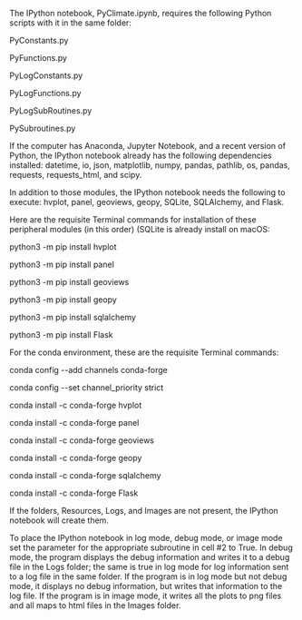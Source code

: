The IPython notebook, PyClimate.ipynb, requires the following Python scripts with it in the same folder:

PyConstants.py

PyFunctions.py

PyLogConstants.py

PyLogFunctions.py

PyLogSubRoutines.py

PySubroutines.py

If the computer has Anaconda, Jupyter Notebook, and a recent version of Python, the IPython notebook already has the following dependencies installed: datetime, io, json, matplotlib, numpy, pandas, pathlib, os, pandas, requests, requests_html, and scipy.

In addition to those modules, the IPython notebook needs the following to execute: hvplot, panel, geoviews, geopy, SQLite, SQLAlchemy, and Flask.

Here are the requisite Terminal commands for installation of these peripheral modules (in this order) (SQLite is already install on macOS:

python3 -m pip install hvplot

python3 -m pip install panel

python3 -m pip install geoviews

python3 -m pip install geopy

python3 -m pip install sqlalchemy

python3 -m pip install Flask

For the conda environment, these are the requisite Terminal commands:

conda config --add channels conda-forge

conda config --set channel_priority strict


conda install -c conda-forge hvplot

conda install -c conda-forge panel

conda install -c conda-forge geoviews

conda install -c conda-forge geopy

conda install -c conda-forge sqlalchemy

conda install -c conda-forge Flask

If the folders, Resources, Logs, and Images are not present, the IPython notebook will create them.

To place the IPython notebook in log mode, debug mode, or image mode set the parameter for the appropriate subroutine in cell #2 to True.  In debug mode, the program displays the debug information and writes it to a debug file in the Logs folder; the same is true in log mode for log information sent to a log file in the same folder.  If the program is in log mode but not debug mode, it displays no debug information, but writes that information to the log file. If the program is in image mode, it writes all the plots to png files and all maps to html files in the Images folder.
